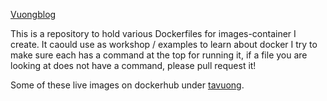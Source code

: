 

[Vuongblog](https://vuongblog.wordpess.com)

This is a repository to hold various Dockerfiles for images-container I create.
It caould use as workshop / examples to learn about docker 
I try to make sure each has a command at the top for running it,
if a file you are looking at does not have a command, please
pull request it!

Some of these live images on dockerhub under [tavuong](https://hub.docker.com/u/tavuong/).


